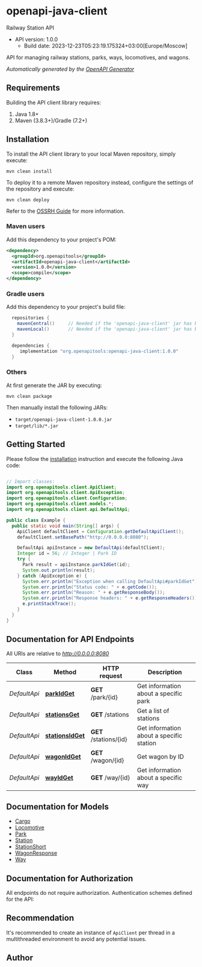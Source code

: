 # openapi-java-client

Railway Station API
- API version: 1.0.0
  - Build date: 2023-12-23T05:23:19.175324+03:00[Europe/Moscow]

API for managing railway stations, parks, ways, locomotives, and wagons.


*Automatically generated by the [OpenAPI Generator](https://openapi-generator.tech)*


## Requirements

Building the API client library requires:
1. Java 1.8+
2. Maven (3.8.3+)/Gradle (7.2+)

## Installation

To install the API client library to your local Maven repository, simply execute:

```shell
mvn clean install
```

To deploy it to a remote Maven repository instead, configure the settings of the repository and execute:

```shell
mvn clean deploy
```

Refer to the [OSSRH Guide](http://central.sonatype.org/pages/ossrh-guide.html) for more information.

### Maven users

Add this dependency to your project's POM:

```xml
<dependency>
  <groupId>org.openapitools</groupId>
  <artifactId>openapi-java-client</artifactId>
  <version>1.0.0</version>
  <scope>compile</scope>
</dependency>
```

### Gradle users

Add this dependency to your project's build file:

```groovy
  repositories {
    mavenCentral()     // Needed if the 'openapi-java-client' jar has been published to maven central.
    mavenLocal()       // Needed if the 'openapi-java-client' jar has been published to the local maven repo.
  }

  dependencies {
     implementation "org.openapitools:openapi-java-client:1.0.0"
  }
```

### Others

At first generate the JAR by executing:

```shell
mvn clean package
```

Then manually install the following JARs:

* `target/openapi-java-client-1.0.0.jar`
* `target/lib/*.jar`

## Getting Started

Please follow the [installation](#installation) instruction and execute the following Java code:

```java

// Import classes:
import org.openapitools.client.ApiClient;
import org.openapitools.client.ApiException;
import org.openapitools.client.Configuration;
import org.openapitools.client.models.*;
import org.openapitools.client.api.DefaultApi;

public class Example {
  public static void main(String[] args) {
    ApiClient defaultClient = Configuration.getDefaultApiClient();
    defaultClient.setBasePath("http://0.0.0.0:8080");

    DefaultApi apiInstance = new DefaultApi(defaultClient);
    Integer id = 56; // Integer | Park ID
    try {
      Park result = apiInstance.parkIdGet(id);
      System.out.println(result);
    } catch (ApiException e) {
      System.err.println("Exception when calling DefaultApi#parkIdGet");
      System.err.println("Status code: " + e.getCode());
      System.err.println("Reason: " + e.getResponseBody());
      System.err.println("Response headers: " + e.getResponseHeaders());
      e.printStackTrace();
    }
  }
}

```

## Documentation for API Endpoints

All URIs are relative to *http://0.0.0.0:8080*

Class | Method | HTTP request | Description
------------ | ------------- | ------------- | -------------
*DefaultApi* | [**parkIdGet**](docs/DefaultApi.md#parkIdGet) | **GET** /park/{id} | Get information about a specific park
*DefaultApi* | [**stationsGet**](docs/DefaultApi.md#stationsGet) | **GET** /stations | Get a list of stations
*DefaultApi* | [**stationsIdGet**](docs/DefaultApi.md#stationsIdGet) | **GET** /stations/{id} | Get information about a specific station
*DefaultApi* | [**wagonIdGet**](docs/DefaultApi.md#wagonIdGet) | **GET** /wagon/{id} | Get wagon by ID
*DefaultApi* | [**wayIdGet**](docs/DefaultApi.md#wayIdGet) | **GET** /way/{id} | Get information about a specific way


## Documentation for Models

 - [Cargo](docs/Cargo.md)
 - [Locomotive](docs/Locomotive.md)
 - [Park](docs/Park.md)
 - [Station](docs/Station.md)
 - [StationShort](docs/StationShort.md)
 - [WagonResponse](docs/WagonResponse.md)
 - [Way](docs/Way.md)


## Documentation for Authorization

All endpoints do not require authorization.
Authentication schemes defined for the API:

## Recommendation

It's recommended to create an instance of `ApiClient` per thread in a multithreaded environment to avoid any potential issues.

## Author



